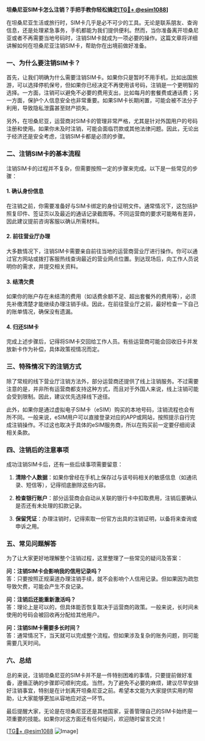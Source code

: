 **坦桑尼亚SIM卡怎么注销？手把手教你轻松搞定[[TG💪+ @esim1088](https://t.me/s/esim1088)]**

在坦桑尼亚生活或旅行时，SIM卡几乎是必不可少的工具。无论是联系朋友、查询信息，还是处理紧急事务，手机都能为我们提供便利。然而，当你准备离开坦桑尼亚或者不再需要当地号码时，注销SIM卡就成为一项必要的操作。这篇文章将详细讲解如何在坦桑尼亚注销SIM卡，帮助你在出境前做好准备。

### 一、为什么要注销SIM卡？

首先，让我们明确为什么需要注销SIM卡。如果你只是暂时不用手机，比如出国旅游，可以选择停机保号，但如果你已经决定不再使用该号码，注销是一个更明智的选择。一方面，注销可以避免不必要的费用支出，比如每月的套餐费或通话费；另一方面，保护个人信息安全也非常重要。如果SIM卡长期闲置，可能会被不法分子利用，导致隐私泄露甚至财产损失。

另外，在坦桑尼亚，运营商对SIM卡的管理非常严格，尤其是针对外国用户的号码注册和使用。如果你未及时注销，可能会面临罚款或其他法律问题。因此，无论出于经济还是安全考虑，注销SIM卡都是必须的步骤。

### 二、注销SIM卡的基本流程

注销SIM卡的过程并不复杂，但需要按照一定的步骤来完成。以下是一些常见的步骤：

#### 1. 确认身份信息

在注销之前，你需要准备好与SIM卡绑定的身份证明文件。通常情况下，这包括护照复印件、签证页以及最近的通话记录截图等。不同运营商的要求可能略有差异，因此建议提前咨询客服以确认所需材料。

#### 2. 前往营业厅办理

大多数情况下，注销SIM卡需要亲自前往当地的运营商营业厅进行操作。你可以通过官方网站或拨打客服热线查询最近的营业网点位置。到达现场后，向工作人员说明你的需求，并提交相关资料。

#### 3. 结清欠费

如果你的账户存在未结清的费用（如话费余额不足、超出套餐外的费用等），必须先补缴清楚才能继续办理注销手续。因此，在前往营业厅之前，最好检查一下自己的账单情况，确保没有遗漏。

#### 4. 归还SIM卡

完成上述步骤后，记得将SIM卡交回给工作人员。有些运营商可能会回收旧卡并发放新卡作为补偿，具体政策视情况而定。

### 三、特殊情况下的注销方式

除了常规的线下营业厅注销方法外，部分运营商还提供了线上注销服务。不过需要注意的是，并非所有运营商都支持这种方式，而且对于外国人来说，线上注销可能会受到限制。因此，建议优先选择线下途径。

此外，如果你是通过虚拟电子SIM卡（eSIM）购买的本地号码，注销流程也会有所不同。一般来说，eSIM用户可以直接登录对应的APP或网站，按照提示自行完成注销操作。不过这也取决于具体的eSIM服务商，所以在购买前一定要仔细阅读相关条款。

### 四、注销后的注意事项

成功注销SIM卡后，还有一些后续事项需要留意：

1. **清除个人数据**：如果你曾经在手机上保存过与该号码相关的敏感信息（如通讯录、短信等），记得彻底删除这些内容。
   
2. **检查银行账户**：部分运营商会自动从关联的银行卡中扣取费用，注销后要确认是否还有未处理的扣款记录。

3. **保留凭证**：办理注销时，记得索取一份官方出具的注销证明，以备将来查询或申诉之用。

### 五、常见问题解答

为了让大家更好地理解整个注销过程，这里整理了一些常见的疑问及答案：

**问：注销SIM卡会影响我的信用记录吗？**  
答：只要按照正规渠道办理注销手续，就不会影响个人信用记录。但如果因为疏忽导致欠费，可能会产生不良记录。

**问：注销后还能重新激活吗？**  
答：理论上是可以的，但具体能否恢复取决于运营商的政策。一般来说，长时间未使用的号码会被回收再分配给其他用户。

**问：注销SIM卡需要多长时间？**  
答：通常情况下，当天就可以完成整个流程。但如果涉及复杂的账务问题，则可能需要几天时间。

### 六、总结

总的来说，注销坦桑尼亚的SIM卡并不是一件特别困难的事情，只要提前做好准备，遵循正确的步骤即可顺利完成。当然，为了避免不必要的麻烦，建议尽早安排好注销事宜，特别是在计划离开坦桑尼亚之前。希望本文能为大家提供实用的帮助，让大家能够更加从容地应对这一环节。

最后提醒大家，无论是在坦桑尼亚还是其他国家，妥善管理自己的SIM卡始终是一项重要的技能。如果你对这方面还有任何疑问，欢迎随时留言交流！  

[[TG💪+ @esim1088](https://t.me/s/esim1088) ![Image](https://i.postimg.cc/4NQfJmqS/Snipaste-2025-05-13-00-14-12.png)]